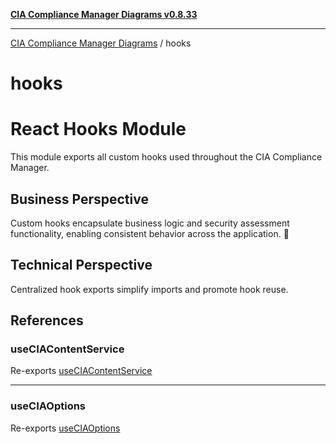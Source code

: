 [**CIA Compliance Manager Diagrams v0.8.33**](../README.md)

***

[CIA Compliance Manager Diagrams](../modules.md) / hooks

# hooks

# React Hooks Module

This module exports all custom hooks used throughout the CIA Compliance Manager.

## Business Perspective
Custom hooks encapsulate business logic and security assessment functionality,
enabling consistent behavior across the application. 🔄

## Technical Perspective
Centralized hook exports simplify imports and promote hook reuse.

## References

### useCIAContentService

Re-exports [useCIAContentService](useCIAContentService/functions/useCIAContentService.md)

***

### useCIAOptions

Re-exports [useCIAOptions](useCIAOptions/functions/useCIAOptions.md)
